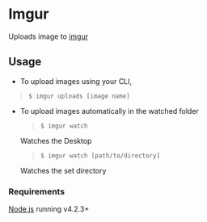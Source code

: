 # Imgur

Uploads image to [imgur](http://imgur.com)

## Usage

- To upload images using your CLI,
>`$ imgur uploads [image name]`

- To upload images automatically in the watched folder
	>`$ imgur watch`

	Watches the Desktop

	>`$ imgur watch [path/to/directory]`

	Watches the set directory

### Requirements

[Node.js](https://nodejs.org/en/) running v4.2.3+
